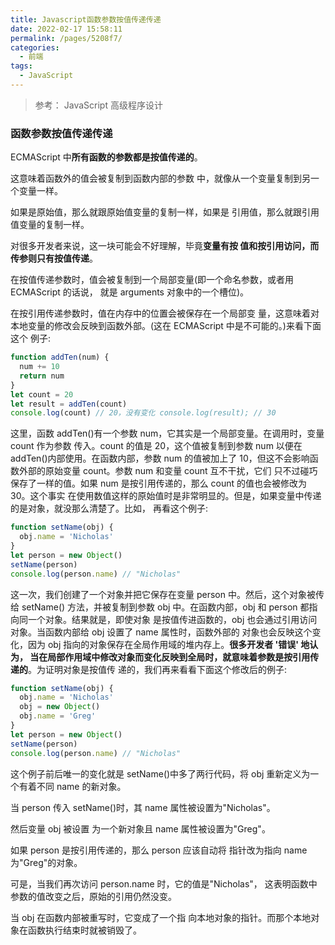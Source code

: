 ```yaml
---
title: Javascript函数参数按值传递传递
date: 2022-02-17 15:58:11
permalink: /pages/5208f7/
categories:
  - 前端
tags:
  - JavaScript
---
```


> 参考： JavaScript 高级程序设计

### 函数参数按值传递传递 

ECMAScript 中**所有函数的参数都是按值传递的**。

这意味着函数外的值会被复制到函数内部的参数 中，就像从一个变量复制到另一个变量一样。

如果是原始值，那么就跟原始值变量的复制一样，如果是 引用值，那么就跟引用值变量的复制一样。

对很多开发者来说，这一块可能会不好理解，毕竟**变量有按 值和按引用访问，而传参则只有按值传递**。

在按值传递参数时，值会被复制到一个局部变量(即一个命名参数，或者用 ECMAScript 的话说， 就是 arguments 对象中的一个槽位)。

在按引用传递参数时，值在内存中的位置会被保存在一个局部变 量，这意味着对本地变量的修改会反映到函数外部。(这在 ECMAScript 中是不可能的。)来看下面这个 例子:

```js
function addTen(num) {
  num += 10
  return num
}
let count = 20
let result = addTen(count)
console.log(count) // 20，没有变化 console.log(result); // 30
```

这里，函数 addTen()有一个参数 num，它其实是一个局部变量。在调用时，变量 count 作为参数 传入。count 的值是 20，这个值被复制到参数 num 以便在 addTen()内部使用。在函数内部，参数 num 的值被加上了 10，但这不会影响函数外部的原始变量 count。参数 num 和变量 count 互不干扰，它们 只不过碰巧保存了一样的值。如果 num 是按引用传递的，那么 count 的值也会被修改为 30。这个事实 在使用数值这样的原始值时是非常明显的。但是，如果变量中传递的是对象，就没那么清楚了。比如， 再看这个例子:

```js
function setName(obj) {
  obj.name = 'Nicholas'
}
let person = new Object()
setName(person)
console.log(person.name) // "Nicholas"
```

这一次，我们创建了一个对象并把它保存在变量 person 中。然后，这个对象被传给 setName() 方法，并被复制到参数 obj 中。在函数内部，obj 和 person 都指向同一个对象。结果就是，即使对象 是按值传进函数的，obj 也会通过引用访问对象。当函数内部给 obj 设置了 name 属性时，函数外部的 对象也会反映这个变化，因为 obj 指向的对象保存在全局作用域的堆内存上。**很多开发者 '错误' 地认为， 当在局部作用域中修改对象而变化反映到全局时，就意味着参数是按引用传递的**。为证明对象是按值传 递的，我们再来看看下面这个修改后的例子:

```js
function setName(obj) {
  obj.name = 'Nicholas'
  obj = new Object()
  obj.name = 'Greg'
}
let person = new Object()
setName(person)
console.log(person.name) // "Nicholas"
```

这个例子前后唯一的变化就是 setName()中多了两行代码，将 obj 重新定义为一个有着不同 name 的新对象。

当 person 传入 setName()时，其 name 属性被设置为"Nicholas"。

然后变量 obj 被设置 为一个新对象且 name 属性被设置为"Greg"。

如果 person 是按引用传递的，那么 person 应该自动将 指针改为指向 name 为"Greg"的对象。

可是，当我们再次访问 person.name 时，它的值是"Nicholas"， 这表明函数中参数的值改变之后，原始的引用仍然没变。

当 obj 在函数内部被重写时，它变成了一个指 向本地对象的指针。而那个本地对象在函数执行结束时就被销毁了。
